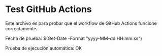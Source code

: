# Test GitHub Actions

Este archivo es para probar que el workflow de GitHub Actions funcione correctamente.

Fecha de prueba: $(Get-Date -Format "yyyy-MM-dd HH:mm:ss")

Prueba de ejecución automática: OK 